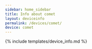 ```yaml
---
sidebar: home_sidebar
title: Info about comet
layout: deviceinfo
permalink: /devices/comet/
device: comet
---
```

{% include templates/device_info.md %}
